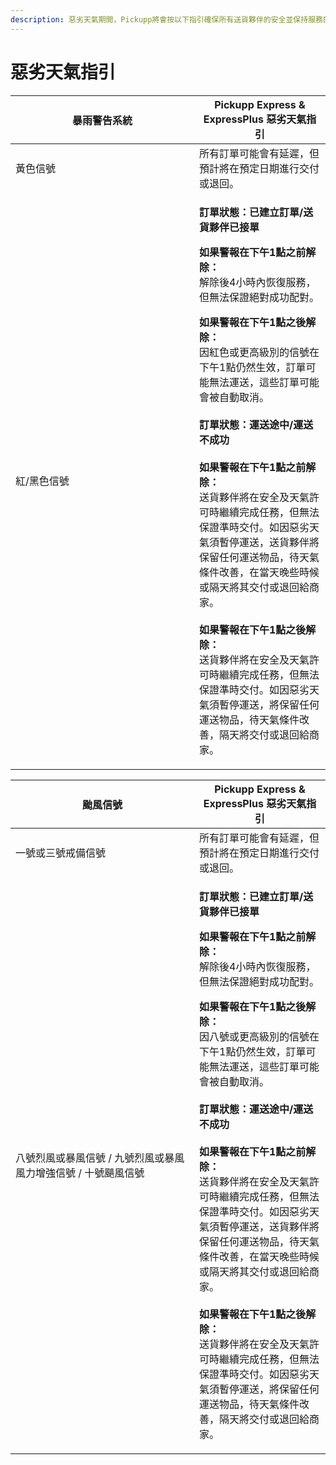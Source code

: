```yaml
---
description: 惡劣天氣期間，Pickupp將會按以下指引確保所有送貨夥伴的安全並保持服務的連續性。
---
```


# 惡劣天氣指引

<table><thead><tr><th width="278">暴雨警告系統</th><th>Pickupp Express &#x26; ExpressPlus 惡劣天氣指引</th></tr></thead><tbody><tr><td>黃色信號</td><td>所有訂單可能會有延遲，但預計將在預定日期進行交付或退回。</td></tr><tr><td>紅/黑色信號</td><td><p><strong>訂單狀態：已建立訂單/送貨夥伴已接單</strong><br></p><p><strong>如果警報在下午1點之前解除：</strong><br>解除後4小時內恢復服務，但無法保證絕對成功配對。</p><p></p><p><strong>如果警報在下午1點之後解除：</strong><br>因紅色或更高級別的信號在下午1點仍然生效，訂單可能無法運送，這些訂單可能會被自動取消。<br><br><strong>訂單狀態：運送途中/運送不成功</strong><br><br><strong>如果警報在下午1點之前解除：</strong><br>送貨夥伴將在安全及天氣許可時繼續完成任務，但無法保證準時交付。如因惡劣天氣須暫停運送，送貨夥伴將保留任何運送物品，待天氣條件改善，在當天晚些時候或隔天將其交付或退回給商家。<br><br><strong>如果警報在下午1點之後解除：</strong><br>送貨夥伴將在安全及天氣許可時繼續完成任務，但無法保證準時交付。如因惡劣天氣須暫停運送，將保留任何運送物品，待天氣條件改善，隔天將交付或退回給商家。</p></td></tr></tbody></table>



<table><thead><tr><th width="278">颱風信號</th><th>Pickupp Express &#x26; ExpressPlus 惡劣天氣指引</th></tr></thead><tbody><tr><td>一號或三號戒備信號</td><td>所有訂單可能會有延遲，但預計將在預定日期進行交付或退回。</td></tr><tr><td>八號烈風或暴風信號 / 九號烈風或暴風風力增強信號 / 十號颶風信號 </td><td><p><strong>訂單狀態：已建立訂單/送貨夥伴已接單</strong><br></p><p><strong>如果警報在下午1點之前解除：</strong><br>解除後4小時內恢復服務，但無法保證絕對成功配對。</p><p></p><p><strong>如果警報在下午1點之後解除：</strong><br>因八號或更高級別的信號在下午1點仍然生效，訂單可能無法運送，這些訂單可能會被自動取消。<br><br><strong>訂單狀態：運送途中/運送不成功</strong><br><br><strong>如果警報在下午1點之前解除：</strong><br>送貨夥伴將在安全及天氣許可時繼續完成任務，但無法保證準時交付。如因惡劣天氣須暫停運送，送貨夥伴將保留任何運送物品，待天氣條件改善，在當天晚些時候或隔天將其交付或退回給商家。<br><br><strong>如果警報在下午1點之後解除：</strong><br>送貨夥伴將在安全及天氣許可時繼續完成任務，但無法保證準時交付。如因惡劣天氣須暫停運送，將保留任何運送物品，待天氣條件改善，隔天將交付或退回給商家。</p></td></tr></tbody></table>
